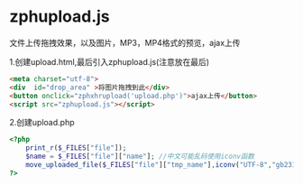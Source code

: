 # zphupload.js
文件上传拖拽效果，以及图片，MP3，MP4格式的预览，ajax上传

1.创建upload.html,最后引入zphupload.js(注意放在最后)
```html
<meta charset="utf-8">
<div  id="drop_area" >将图片拖拽到此</div>  
<button onclick="zphxhrupload('upload.php')">ajax上传</button> 
<script src="zphupload.js"></script>
```
2.创建upload.php
```php
<?php  
    print_r($_FILES["file"]);  
    $name = $_FILES["file"]["name"]; //中文可能乱码使用iconv函数  
    move_uploaded_file($_FILES["file"]["tmp_name"],iconv("UTF-8","gb2312",$name));  
?>  
```

